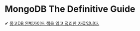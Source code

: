 # MongoDB The Definitive Guide 

✔ [몽고DB 완벽가이드 책을 읽고 정리한 자료입니다.](https://hyunjinee.notion.site/MongoDB-The-Definitive-Guide-eb256dde5680436fb118b787445160a9)
